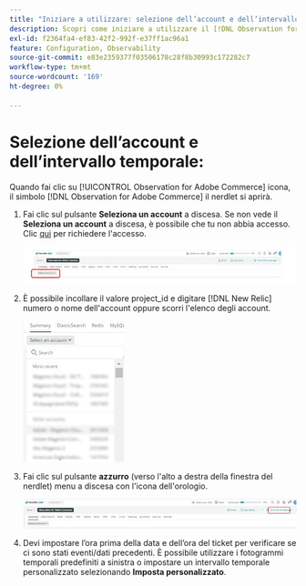 ```yaml
---
title: "Iniziare a utilizzare: selezione dell’account e dell’intervallo temporale"
description: Scopri come iniziare a utilizzare il [!DNL Observation for Adobe Commerce] nerdlet selezionando l’account e l’intervallo temporale.
exl-id: f2364fa4-ef83-42f2-992f-e37ff1ac96a1
feature: Configuration, Observability
source-git-commit: e83e2359377f03506178c28f8b30993c172282c7
workflow-type: tm+mt
source-wordcount: '169'
ht-degree: 0%

---
```


# Selezione dell’account e dell’intervallo temporale:

Quando fai clic su [!UICONTROL Observation for Adobe Commerce] icona, il simbolo [!DNL Observation for Adobe Commerce] il nerdlet si aprirà.

1. Fai clic sul pulsante **Seleziona un account** a discesa. Se non vede il **Seleziona un account** a discesa, è possibile che tu non abbia accesso. Clic [qui](https://adobe.sharepoint.com/sites/MG/it/IT%20Services%20Wiki/Requesting%20access%20to%20Magento%20Commerce%20New%20Relic.aspx) per richiedere l&#39;accesso.

   ![Seleziona un account](../../assets/tools/observation-for-adobe-commerce/start-using-1.jpeg)

1. È possibile incollare il valore project_id e digitare [!DNL New Relic] numero o nome dell&#39;account oppure scorri l&#39;elenco degli account.

   ![Sfoglia l’elenco degli account](../../assets/tools/observation-for-adobe-commerce/start-using-2.jpg)

1. Fai clic sul pulsante **azzurro** (verso l&#39;alto a destra della finestra del nerdlet) menu a discesa con l&#39;icona dell&#39;orologio.

   ![Fai clic sul menu a discesa](../../assets/tools/observation-for-adobe-commerce/start-using-3.jpg)

1. Devi impostare l’ora prima della data e dell’ora del ticket per verificare se ci sono stati eventi/dati precedenti. È possibile utilizzare i fotogrammi temporali predefiniti a sinistra o impostare un intervallo temporale personalizzato selezionando **Imposta personalizzato**.
